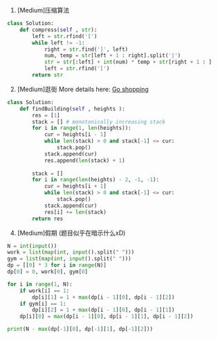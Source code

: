 1. [Medium]压缩算法
````python
class Solution:
    def compress(self , str):
        left = str.rfind('[')
        while left != -1:
            right = str.find(']', left)
            num, temp = str[left + 1 : right].split('|')
            str = str[:left] + int(num) * temp + str[right + 1 : ]
            left = str.rfind('[')
        return str
````

2. [Medium]逛街
More details here: [Go shopping](https://github.com/di-huang/CrackInterview/blob/main/basic_algo/stack/%5BNowcoder%5D%5BMedium%5D%20Go%20shopping.md)
````python
class Solution:
    def findBuilding(self , heights ):
        res = [1]
        stack = [] # monotonically increasing stack
        for i in range(1, len(heights)):
            cur = heights[i - 1]
            while len(stack) > 0 and stack[-1] <= cur:
                stack.pop()
            stack.append(cur)
            res.append(len(stack) + 1)
        
        stack = []
        for i in range(len(heights) - 2, -1, -1):
            cur = heights[i + 1]
            while len(stack) > 0 and stack[-1] <= cur:
                stack.pop()
            stack.append(cur)
            res[i] += len(stack)
        return res
````

4. [Medium]假期 (题目似乎在暗示什么xD)
````python
N = int(input())
work = list(map(int, input().split(" ")))
gym = list(map(int, input().split(" ")))
dp = [[0] * 3 for i in range(N)]
dp[0] = 0, work[0], gym[0]

for i in range(1, N):
    if work[i] == 1:
        dp[i][1] = 1 + max(dp[i - 1][0], dp[i - 1][2])
    if gym[i] == 1:
        dp[i][2] = 1 + max(dp[i - 1][0], dp[i - 1][1])
    dp[i][0] = max(dp[i - 1][0], dp[i - 1][1], dp[i - 1][2])

print(N - max(dp[-1][0], dp[-1][1], dp[-1][2]))

````